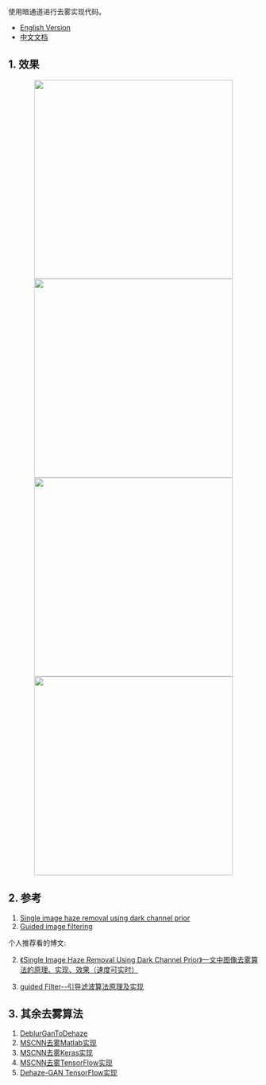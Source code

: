 使用暗通道进行去雾实现代码。

- [English Version](<https://github.com/raven-dehaze-work/DCP-Dehaze/blob/master/README.md>)
- [中文文档](<https://github.com/raven-dehaze-work/DCP-Dehaze/blob/master/README-zh.md>)

## 1. 效果

<center class="half">
    <img src="https://ae01.alicdn.com/kf/HTB1JwZ2cWSs3KVjSZPiq6AsiVXa8.jpg" width="400"/><img src="https://ae01.alicdn.com/kf/HTB1jAQ1c8Kw3KVjSZTE763uRpXaV.png" width="400"/>
</center>

<center class="half">
    <img src="https://ae01.alicdn.com/kf/HTB1s0oUc21G3KVjSZFk761K4XXae.png" width="400"/><img src="https://ae01.alicdn.com/kf/HTB1teE0c8Kw3KVjSZFO761rDVXav.png" width="400"/>
</center>

## 2. 参考

1. [Single image haze removal using dark channel prior](https://ieeexplore.ieee.org/document/5567108)
2. [Guided image filtering](http://kaiminghe.com/publications/eccv10guidedfilter.pdf)

个人推荐看的博文:

2. [《Single Image Haze Removal Using Dark Channel Prior》一文中图像去雾算法的原理、实现、效果（速度可实时）](<https://www.cnblogs.com/Imageshop/p/3281703.html>)

3. [guided Filter--引导滤波算法原理及实现](<https://blog.csdn.net/piaoxuezhong/article/details/78372787>)

## 3. 其余去雾算法

1. [DeblurGanToDehaze](<https://github.com/raven-dehaze-work/DeblurGanToDehaze>)
2. [MSCNN去雾Matlab实现](https://github.com/raven-dehaze-work/MSCNN_MATLAB)
3. [MSCNN去雾Keras实现](https://github.com/raven-dehaze-work/MSCNN_Keras)
4. [MSCNN去雾TensorFlow实现](https://github.com/dishank-b/MSCNN-Dehazing-Tensorflow)
5. [Dehaze-GAN TensorFlow实现](https://github.com/raven-dehaze-work/Dehaze-GAN)


